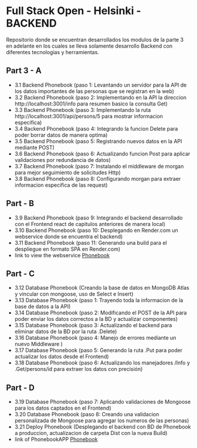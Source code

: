 # Full Stack Open - Helsinki - BACKEND

Repositorio donde se encuentran desarrollados los modulos de la parte 3 en adelante en los cuales se lleva solamente desarrollo Backend
con diferentes tecnologias y herramientas.

## Part 3 - A 

- 3.1 Backend Phonebook (paso 1: Levantando un servidor para la API de los datos importantes de las personas que se registran en la web)
- 3.2 Backend Phonebook (paso 2: Implementando en la API la direccion  http://localhost:3001/info para resumen basico la consulta Get)
- 3.3 Backend Phonebook (paso 3: Implementando la ruta http://localhost:3001/api/persons/5 para mostrar informacion especifica)
- 3.4 Backend Phonebook (paso 4: Integrando la funcion Delete para poder borrar datos de manera optima)
- 3.5 Backend Phonebook (paso 5: Registrando nuevos datos en la API mediante POST)
- 3.6 Backend Phonebook (paso 6: Actualizando funcion Post para aplicar validaciones por redundancia de datos)
- 3.7 Backend Phonebook (paso 7: Instalando el middleware de morgan para mejor seguimiento de solicitudes Http)
- 3.8 Backend Phonebook (paso 8: Configurando morgan para extraer informacion especifica de las request)

## Part  - B
- 3.9  Backend Phonebook (paso 9: Integrando el backend desarrollado con el Frontend react de capitulos anteriores de manera local)
- 3.10 Backend Phonebook (paso 10: Desplegando en Render.com  un webservice donde se encuentra el backend)
- 3.11 Backend Phonebook (paso 11: Generando una build para el despliegue en formato SPA en Render.com)
- link to view the webservice [Phonebook](https://phonebook-mpsk.onrender.com/)

## Part - C
- 3.12 Database Phonebook (Creando la base de datos en MongoDB Atlas y vincular con mongoose, uso de Select e Insert)
- 3.13 Database Phonebook (paso 1: Trayendo toda la informacion de la base de datos a la API)
- 3.14 Database Phonebook (paso 2: Modificando el POST de la API para poder enviar los datos correctos a la BD y actualizar componentes)
- 3.15 Database Phonebook (paso 3: Actualizando el backend para eliminar datos de la BD por la ruta .Delete)
- 3.16 Database Phonebook (paso 4: Manejo de errores mediante un nuevo Middleware )
- 3.17 Database Phonebook (paso 5: Generando la ruta .Put para poder actualizar los datos desde el Frontend)
- 3.18 Database Phonebook (paso 6: Actualizando los manejadores /Info y .Get/persons/id para extraer los datos con precisión)

## Part - D
- 3.19 Database Phonebook (paso 7: Aplicando validaciones de Mongoose para los datos captados en el Frontend)
- 3.20 Database Phonebook (paso 8: Creando una validacion personalizada de Mongoose para agregar los numeros de las personas)
- 3.21 Deploy Phonebook (Desplegando el backend con BD de Phonebook a produccion, actualizacion de carpeta Dist con la nueva Build)
- link of PhonebookAPP [Phonebook](https://phonebook-mpsk.onrender.com/)